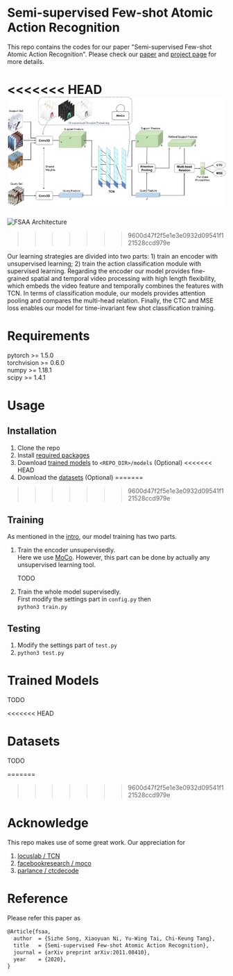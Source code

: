 # Semi-supervised Few-shot Atomic Action Recognition

This repo contains the codes for our paper "Semi-supervised Few-shot Atomic Action Recognition". Please check our [paper](https://arxiv.org/abs/2011.08410) and [project page](https://sausage-song.github.io/home/FSAA/) for more details.

<<<<<<< HEAD
![FSAA Architecture](https://github.com/Sausage-SONG/Few-shot-action-recognition/raw/master/FSAA.jpg)
=======
![FSAA Architecture]("FSAA.jpg")
>>>>>>> 9600d47f2f5e1e3e0932d09541f121528ccd979e

Our learning strategies are divided into two parts: 1) train an encoder with unsupervised learning; 2) train the action classification module with supervised learning. Regarding the encoder our model provides fine-grained spatial and temporal video processing with high length flexibility, which embeds the video feature and temporally combines the features with TCN. In terms of classification module, our models provides attention pooling and compares the multi-head relation. Finally, the CTC and MSE loss enables our model for time-invariant few shot classification training.

# Requirements

pytorch >= 1.5.0  
torchvision >= 0.6.0  
numpy >= 1.18.1  
scipy >= 1.4.1  

# Usage

## Installation

1. Clone the repo
2. Install [required packages](#requirements)
3. Download [trained models](#trained-models) to `<REPO_DIR>/models` (Optional)
<<<<<<< HEAD
4. Download the [datasets](#datasets) (Optional)
=======
>>>>>>> 9600d47f2f5e1e3e0932d09541f121528ccd979e

## Training

As mentioned in the [intro](#semi-supervised-few-shot-atomic-action-recognition), our model training has two parts.

1. Train the encoder unsupervisedly.  
   Here we use [MoCo](https://github.com/facebookresearch/moco). However, this part can be done by actually any unsupervised learning tool.

   TODO
2. Train the whole model supervisedly.  
   First modify the settings part in `config.py` then  
   `python3 train.py`

## Testing

1. Modify the settings part of `test.py`
2. `python3 test.py`

# Trained Models

TODO

<<<<<<< HEAD
# Datasets

TODO

=======
>>>>>>> 9600d47f2f5e1e3e0932d09541f121528ccd979e
# Acknowledge

This repo makes use of some great work. Our appreciation for

1. [locuslab / TCN](https://github.com/locuslab/TCN)
2. [facebookresearch / moco](https://github.com/facebookresearch/moco)
3. [parlance / ctcdecode](https://github.com/parlance/ctcdecode)

# Reference

Please refer this paper as

```
@Article{fsaa,
  author  = {Sizhe Song, Xiaoyuan Ni, Yu-Wing Tai, Chi-Keung Tang},
  title   = {Semi-supervised Few-shot Atomic Action Recognition},
  journal = {arXiv preprint arXiv:2011.08410},
  year    = {2020},
}
```